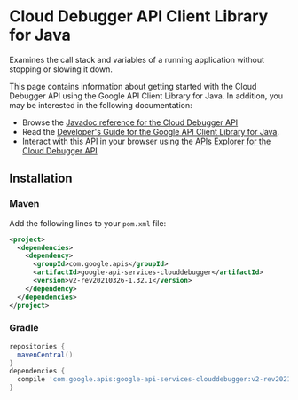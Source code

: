 # Cloud Debugger API Client Library for Java

Examines the call stack and variables of a running application without stopping or slowing it down. 

This page contains information about getting started with the Cloud Debugger API
using the Google API Client Library for Java. In addition, you may be interested
in the following documentation:

* Browse the [Javadoc reference for the Cloud Debugger API][javadoc]
* Read the [Developer's Guide for the Google API Client Library for Java][google-api-client].
* Interact with this API in your browser using the [APIs Explorer for the Cloud Debugger API][api-explorer]

## Installation

### Maven

Add the following lines to your `pom.xml` file:

```xml
<project>
  <dependencies>
    <dependency>
      <groupId>com.google.apis</groupId>
      <artifactId>google-api-services-clouddebugger</artifactId>
      <version>v2-rev20210326-1.32.1</version>
    </dependency>
  </dependencies>
</project>
```

### Gradle

```gradle
repositories {
  mavenCentral()
}
dependencies {
  compile 'com.google.apis:google-api-services-clouddebugger:v2-rev20210326-1.32.1'
}
```

[javadoc]: https://googleapis.dev/java/google-api-services-clouddebugger/latest/index.html
[google-api-client]: https://github.com/googleapis/google-api-java-client/
[api-explorer]: https://developers.google.com/apis-explorer/#p/clouddebugger/v1/
